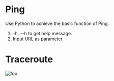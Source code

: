 # Ping
Use Python to achieve the basic function of Ping.
1.  -h, --h to get help message.
2.  Input URL as parameter.


# Traceroute
![foo](https://c-ssl.duitang.com/uploads/item/201509/11/20150911193612_EX3SU.thumb.700_0.jpeg)
